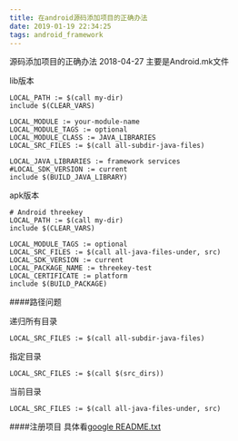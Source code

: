 ```yaml
---
title: 在android源码添加项目的正确办法
date: 2019-01-19 22:34:25
tags: android_framework
---
```


源码添加项目的正确办法
2018-04-27
主要是Android.mk文件

lib版本

```shell
LOCAL_PATH := $(call my-dir)
include $(CLEAR_VARS)

LOCAL_MODULE := your-module-name
LOCAL_MODULE_TAGS := optional
LOCAL_MODULE_CLASS := JAVA_LIBRARIES
LOCAL_SRC_FILES := $(call all-subdir-java-files)

LOCAL_JAVA_LIBRARIES := framework services
#LOCAL_SDK_VERSION := current  
include $(BUILD_JAVA_LIBRARY)
```

apk版本
```shell
# Android threekey
LOCAL_PATH := $(call my-dir)
include $(CLEAR_VARS)

LOCAL_MODULE_TAGS := optional
LOCAL_SRC_FILES := $(call all-java-files-under, src)
LOCAL_SDK_VERSION := current
LOCAL_PACKAGE_NAME := threekey-test
LOCAL_CERTIFICATE := platform
include $(BUILD_PACKAGE)
```

####路径问题

递归所有目录
```shell
LOCAL_SRC_FILES := $(call all-subdir-java-files)
```

指定目录
```
LOCAL_SRC_FILES := $(call $(src_dirs))
```

当前目录
```
LOCAL_SRC_FILES := $(call all-java-files-under, src)
```

####注册项目
具体看[google README.txt](https://android.googlesource.com/platform/vendor/sample/+/acd7c6b02a14e8694d0dced56ea37e79707fba1e/frameworks/PlatformLibrary/README.txt)
